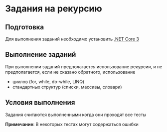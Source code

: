 # Задания на рекурсию

## Подготовка

Для выполнения заданий необходимо установить [.NET Core 3](https://dotnet.microsoft.com/download/dotnet-core/3.0)

## Выполнение заданий

При выполнении заданий предполагается использование рекурсии, и не предполагается, если не сказано обратного, использование

- циклов (for, while, do-while, LINQ)
- стандартных структур (списки, массивы, словари)

## Условия выполнения

Задания считаются выполненными когда они проходят все тесты

**Примечание**: В некоторых тестах могут содержаться ошибки
